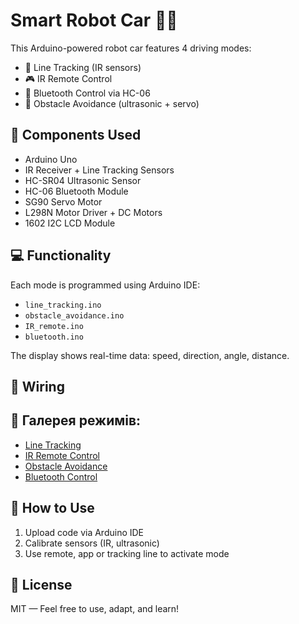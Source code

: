 # Smart Robot Car 🚗🤖

This Arduino-powered robot car features 4 driving modes:
- 🔲 Line Tracking (IR sensors)
- 🎮 IR Remote Control
- 📲 Bluetooth Control via HC-06
- 🛑 Obstacle Avoidance (ultrasonic + servo)

## 🔧 Components Used
- Arduino Uno
- IR Receiver + Line Tracking Sensors
- HC-SR04 Ultrasonic Sensor
- HC-06 Bluetooth Module
- SG90 Servo Motor
- L298N Motor Driver + DC Motors
- 1602 I2C LCD Module

## 💻 Functionality
Each mode is programmed using Arduino IDE:
- `line_tracking.ino`
- `obstacle_avoidance.ino`
- `IR_remote.ino`
- `bluetooth.ino`

The display shows real-time data: speed, direction, angle, distance.

## 📸 Wiring

## 📸 Галерея режимів:

- [Line Tracking](images/line.png)
- [IR Remote Control](images/ir_remote.png)
- [Obstacle Avoidance](images/obstacle.png)
- [Bluetooth Control](images/bluetooth.png)



## 📂 How to Use
1. Upload code via Arduino IDE
2. Calibrate sensors (IR, ultrasonic)
3. Use remote, app or tracking line to activate mode

## 📜 License
MIT — Feel free to use, adapt, and learn!

